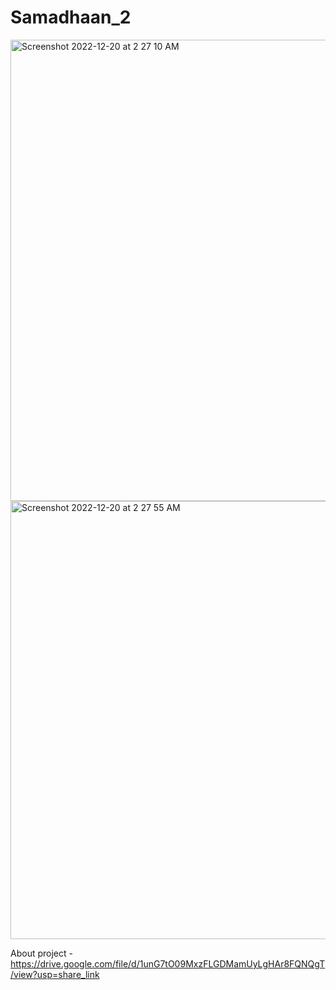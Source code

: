 # Samadhaan_2

<img width="738" alt="Screenshot 2022-12-20 at 2 27 10 AM" src="https://user-images.githubusercontent.com/56560201/208522593-92bfe196-fdad-4e17-a86a-876d354be5ea.png">


<img width="701" alt="Screenshot 2022-12-20 at 2 27 55 AM" src="https://user-images.githubusercontent.com/56560201/208522700-a426a6a5-5807-4f11-ace9-7fe4dd997352.png">

 
About project - https://drive.google.com/file/d/1unG7tO09MxzFLGDMamUyLgHAr8FQNQgT/view?usp=share_link


